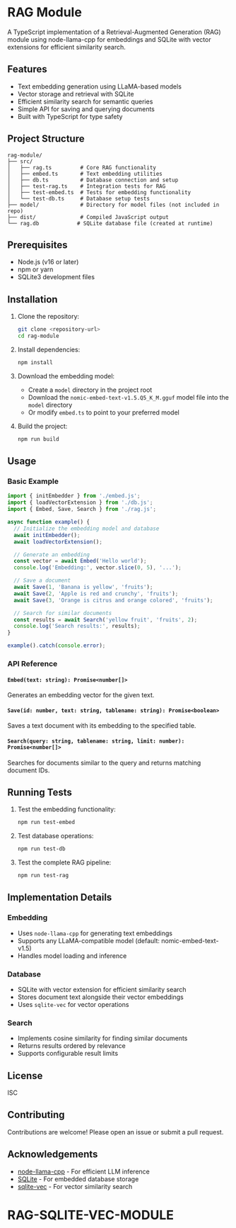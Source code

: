 # RAG Module

A TypeScript implementation of a Retrieval-Augmented Generation (RAG) module using node-llama-cpp for embeddings and SQLite with vector extensions for efficient similarity search.

## Features

- Text embedding generation using LLaMA-based models
- Vector storage and retrieval with SQLite
- Efficient similarity search for semantic queries
- Simple API for saving and querying documents
- Built with TypeScript for type safety

## Project Structure

```
rag-module/
├── src/
│   ├── rag.ts         # Core RAG functionality
│   ├── embed.ts       # Text embedding utilities
│   ├── db.ts          # Database connection and setup
│   ├── test-rag.ts    # Integration tests for RAG
│   ├── test-embed.ts  # Tests for embedding functionality
│   └── test-db.ts     # Database setup tests
├── model/             # Directory for model files (not included in repo)
├── dist/              # Compiled JavaScript output
└── rag.db            # SQLite database file (created at runtime)
```

## Prerequisites

- Node.js (v16 or later)
- npm or yarn
- SQLite3 development files

## Installation

1. Clone the repository:
   ```bash
   git clone <repository-url>
   cd rag-module
   ```

2. Install dependencies:
   ```bash
   npm install
   ```

3. Download the embedding model:
   - Create a `model` directory in the project root
   - Download the `nomic-embed-text-v1.5.Q5_K_M.gguf` model file into the `model` directory
   - Or modify `embed.ts` to point to your preferred model

4. Build the project:
   ```bash
   npm run build
   ```

## Usage

### Basic Example

```typescript
import { initEmbedder } from './embed.js';
import { loadVectorExtension } from './db.js';
import { Embed, Save, Search } from './rag.js';

async function example() {
  // Initialize the embedding model and database
  await initEmbedder();
  await loadVectorExtension();

  // Generate an embedding
  const vector = await Embed('Hello world');
  console.log('Embedding:', vector.slice(0, 5), '...');

  // Save a document
  await Save(1, 'Banana is yellow', 'fruits');
  await Save(2, 'Apple is red and crunchy', 'fruits');
  await Save(3, 'Orange is citrus and orange colored', 'fruits');

  // Search for similar documents
  const results = await Search('yellow fruit', 'fruits', 2);
  console.log('Search results:', results);
}

example().catch(console.error);
```

### API Reference

#### `Embed(text: string): Promise<number[]>`
Generates an embedding vector for the given text.

#### `Save(id: number, text: string, tablename: string): Promise<boolean>`
Saves a text document with its embedding to the specified table.

#### `Search(query: string, tablename: string, limit: number): Promise<number[]>`
Searches for documents similar to the query and returns matching document IDs.

## Running Tests

1. Test the embedding functionality:
   ```bash
   npm run test-embed
   ```

2. Test database operations:
   ```bash
   npm run test-db
   ```

3. Test the complete RAG pipeline:
   ```bash
   npm run test-rag
   ```

## Implementation Details

### Embedding
- Uses `node-llama-cpp` for generating text embeddings
- Supports any LLaMA-compatible model (default: nomic-embed-text-v1.5)
- Handles model loading and inference

### Database
- SQLite with vector extension for efficient similarity search
- Stores document text alongside their vector embeddings
- Uses `sqlite-vec` for vector operations

### Search
- Implements cosine similarity for finding similar documents
- Returns results ordered by relevance
- Supports configurable result limits

## License

ISC

## Contributing

Contributions are welcome! Please open an issue or submit a pull request.

## Acknowledgements

- [node-llama-cpp](https://github.com/withcatai/node-llama-cpp) - For efficient LLM inference
- [SQLite](https://sqlite.org/) - For embedded database storage
- [sqlite-vec](https://github.com/asg017/sqlite-vec) - For vector similarity search
# RAG-SQLITE-VEC-MODULE

